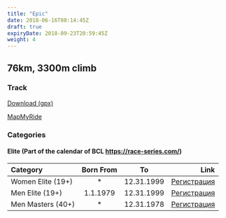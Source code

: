 ```yaml
---
title: "Epic"
date: 2018-06-16T08:14:45Z
draft: true
expiryDate: 2018-09-23T20:59:45Z
weight: 4
---
```


## 76km, 3300m climb
### Track  
[Download (gpx)](https://drive.google.com/open?id=174corZb-OmA-8nSKEjw_8PGl8BZM7Q04)

[MapMyRide](https://www.mapmyride.com/routes/view/2049206296)


### Categories

#### Elite (Part of the calendar of BCL https://race-series.com/)
Category         | Born From |      To   | Link
:-----------------|:---------:|:---------:|------------:
 Women Elite (19+)  |     *     | 12.31.1999| [Регистрация](http://www.veloclubmammut.com/murgash-epic-reg)
 Men Elite (19+)  | 1.1.1979  | 12.31.1999| [Регистрация](http://www.veloclubmammut.com/murgash-epic-reg)
 Men Masters  (40+)  |     *     | 12.31.1978| [Регистрация](http://www.veloclubmammut.com/murgash-epic-reg)

